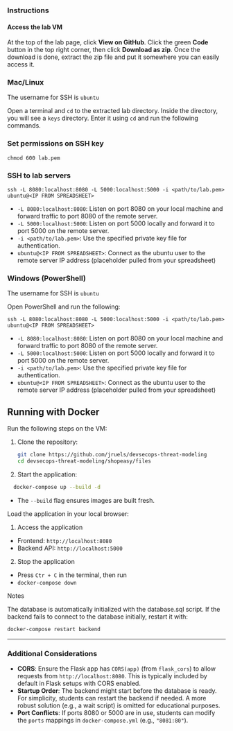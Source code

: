 ### Instructions

#### Access the lab VM 

At the top of the lab page, click **View on GitHub**. Click the green **Code** button in the top right corner, then click **Download as zip**. Once the download is done, extract the zip file and put it somewhere you can easily access it.

### Mac/Linux

The username for SSH is 
`ubuntu`

Open a terminal and `cd` to the extracted lab directory. Inside the directory, you will see a `keys` directory. Enter it using `cd` and run the following commands.

### Set permissions on SSH key

```
chmod 600 lab.pem
```

### SSH to lab servers

```
ssh -L 8080:localhost:8080 -L 5000:localhost:5000 -i <path/to/lab.pem> ubuntu@<IP FROM SPREADSHEET> 
```

* `-L 8080:localhost:8080`: Listen on port 8080 on your local machine and forward traffic to port 8080 of the remote server.
* `-L 5000:localhost:5000`: Listen on port 5000 locally and forward it to port 5000 on the remote server.
* `-i <path/to/lab.pem>`: Use the specified private key file for authentication.
* `ubuntu@<IP FROM SPREADSHEET>`: Connect as the ubuntu user to the remote server IP address (placeholder pulled from your spreadsheet)

### Windows (PowerShell)

The username for SSH is
`ubuntu`

Open PowerShell and run the following: 

```
ssh -L 8080:localhost:8080 -L 5000:localhost:5000 -i <path/to/lab.pem> ubuntu@<IP FROM SPREADSHEET>
```

* `-L 8080:localhost:8080`: Listen on port 8080 on your local machine and forward traffic to port 8080 of the remote server.
* `-L 5000:localhost:5000`: Listen on port 5000 locally and forward it to port 5000 on the remote server.
* `-i <path/to/lab.pem>`: Use the specified private key file for authentication.
* `ubuntu@<IP FROM SPREADSHEET>`: Connect as the ubuntu user to the remote server IP address (placeholder pulled from your spreadsheet)

## Running with Docker

Run the following steps on the VM:

1. Clone the repository:
   ```bash
   git clone https://github.com/jruels/devsecops-threat-modeling
   cd devsecops-threat-modeling/shopeasy/files
   ```

2. Start the application:
  ```bash
    docker-compose up --build -d
  ```
  - The `--build` flag ensures images are built fresh.

Load the application in your local browser:

1. Access the application

  - Frontend: `http://localhost:8080`
  - Backend API: `http://localhost:5000`

2. Stop the application

  - Press `Ctr + C` in the terminal, then run
  - `docker-compose down`


Notes

The database is automatically initialized with the database.sql script.
If the backend fails to connect to the database initially, restart it with:

```bash
docker-compose restart backend
```


---

### Additional Considerations

- **CORS**: Ensure the Flask app has `CORS(app)` (from `flask_cors`) to allow requests from `http://localhost:8080`. This is typically included by default in Flask setups with CORS enabled.
- **Startup Order**: The backend might start before the database is ready. For simplicity, students can restart the backend if needed. A more robust solution (e.g., a wait script) is omitted for educational purposes.
- **Port Conflicts**: If ports 8080 or 5000 are in use, students can modify the `ports` mappings in `docker-compose.yml` (e.g., `"8081:80"`).


